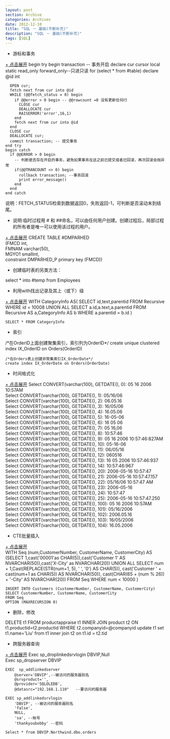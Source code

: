 ```yaml
---
layout: post
section: Archive
categories: Archives
date: 2012-12-10
title: "SQL － 基础(不断补充)"
description: "SQL － 基础(不断补充)"
tags: [SQL]
---
```


-   游标和事务  

<a href="#" onclick="javascript:toggle(this);" class="linkcodetoggle">+ 点击展开</a>
    begin try
      begin transaction -- 事务开启 
      declare cur cursor 
      local static read_only forward_only--只进只读
      for (select * from #table)
      declare @id int

      OPEN cur;
      fetch next from cur into @id
      WHILE (@@fetch_status = 0) begin
        if @@error > 0 begin -- @@rowcount =0 没有更新任何行
          CLOSE cur
          DEALLOCATE cur
          RAISERROR('error',16,1)
        end
        fetch next from cur into @id
      end
      CLOSE cur
      DEALLOCATE cur;
      commit transaction; -- 提交事务  
    end try
    begin catch
      if @@ERROR > 0 begin
        -- 判断是否存在开启的事务，避免如果事务在这之前已提交或者已回滚，再次回滚会抛异常
        if(@@TRANCOUNT <> 0) begin
          rollback transaction; --事务回滚
          print error_message()
        end
      end
    end catch

说明：FETCH_STATUS检索到数据返回0，失败返回-1，可判断是否滚动未到结尾。

-   说明:临时过程用 \# 和 \#\#命名，可以由任何用户创建。创建过程后，局部过程的所有者是唯一可以使用该过程的用户。  

<a href="#" onclick="javascript:toggle(this);" class="linkcodetoggle">+ 点击展开</a>
    CREATE TABLE #DMPARHED  
      (FMCD int,  
      FMNAM varchar(50),  
      MGYO1 smallint,  
      constraint DMPARHED_P primary key (FMCD))


-   创建临时表的另类方法：  

<label/>
    select * into #temp from Employees

-   利用with找出记录及其上（或下）级

<a href="#" onclick="javascript:toggle(this);" class="linkcodetoggle">+ 点击展开</a>
    WITH CategoryInfo AS(
      SELECT id,text,parentid FROM Recursive WHERE id = 10008
      UNION ALL
      SELECT a.id,a.text,a.parentid FROM Recursive AS a,CategoryInfo AS b WHERE a.parentid = b.id
    )

    SELECT * FROM CategoryInfo

-   索引

<label/>
    /*在OrderID上面创建聚集索引，索引列为OrderID*/  
    create unique clustered index IX_OrderID on Orders(OrderID)  

    /*在Orders表上创建非聚集索引IX_OrderDate*/  
    create index IX_OrderDate on Orders(OrderDate)

-   时间格式化

<a href="#" onclick="javascript:toggle(this);" class="linkcodetoggle">+ 点击展开</a>
    Select CONVERT(varchar(100), GETDATE(), 0): 05 16 2006 10:57AM  
    Select CONVERT(varchar(100), GETDATE(), 1): 05/16/06  
    Select CONVERT(varchar(100), GETDATE(), 2): 06.05.16  
    Select CONVERT(varchar(100), GETDATE(), 3): 16/05/06  
    Select CONVERT(varchar(100), GETDATE(), 4): 16.05.06  
    Select CONVERT(varchar(100), GETDATE(), 5): 16-05-06  
    Select CONVERT(varchar(100), GETDATE(), 6): 16 05 06  
    Select CONVERT(varchar(100), GETDATE(), 7): 05 16,06  
    Select CONVERT(varchar(100), GETDATE(), 8): 10:57:46  
    Select CONVERT(varchar(100), GETDATE(), 9): 05 16 2006 10:57:46:827AM  
    Select CONVERT(varchar(100), GETDATE(), 10): 05-16-06  
    Select CONVERT(varchar(100), GETDATE(), 11): 06/05/16  
    Select CONVERT(varchar(100), GETDATE(), 12): 060516  
    Select CONVERT(varchar(100), GETDATE(), 13): 16 05 2006 10:57:46:937  
    Select CONVERT(varchar(100), GETDATE(), 14): 10:57:46:967  
    Select CONVERT(varchar(100), GETDATE(), 20): 2006-05-16 10:57:47  
    Select CONVERT(varchar(100), GETDATE(), 21): 2006-05-16 10:57:47.157  
    Select CONVERT(varchar(100), GETDATE(), 22): 05/16/06 10:57:47 AM  
    Select CONVERT(varchar(100), GETDATE(), 23): 2006-05-16  
    Select CONVERT(varchar(100), GETDATE(), 24): 10:57:47  
    Select CONVERT(varchar(100), GETDATE(), 25): 2006-05-16 10:57:47.250  
    Select CONVERT(varchar(100), GETDATE(), 100): 05 16 2006 10:57AM  
    Select CONVERT(varchar(100), GETDATE(), 101): 05/16/2006  
    Select CONVERT(varchar(100), GETDATE(), 102): 2006.05.16  
    Select CONVERT(varchar(100), GETDATE(), 103): 16/05/2006  
    Select CONVERT(varchar(100), GETDATE(), 104): 16.05.2006

-   CTE批量插入

<a href="#" onclick="javascript:toggle(this);" class="linkcodetoggle">+ 点击展开</a>  
    WITH Seq (num,CustomerNumber, CustomerName, CustomerCity) AS
        (SELECT 1,cast('00001'as CHAR(5)),cast('Customer 1' AS NVARCHAR(50)),cast('X-City' as NVARCHAR(20))
        UNION ALL
        SELECT num + 1,Cast(REPLACE(STR(num+1, 5), ' ', '0') AS CHAR(5)),
        cast('Customer ' + cast(num+1 as CHAR(5)) AS NVARCHAR(50)),
        cast(CHAR(65 + (num % 26)) + '-City' AS NVARCHAR(20))
        FROM Seq
        WHERE num < 10000
    )

    INSERT INTO Customers (CustomerNumber, CustomerName, CustomerCity)
    SELECT CustomerNumber, CustomerName, CustomerCity
    FROM Seq
    OPTION (MAXRECURSION 0)

-   删除，修改

<label/>
    DELETE t1 FROM productappraise t1 INNER JOIN  product t2 ON t1.productid=t2.productid WHERE t2.companyid=@companyid 
<label/>
    update t1 set t1.name='Liu' from t1 inner join t2 on t1.id = t2.tid

-   跨服务器查询

<a href="#" onclick="javascript:toggle(this);" class="linkcodetoggle">+ 点击展开</a>
    Exec sp_droplinkedsrvlogin DBVIP,Null  
    Exec sp_dropserver DBVIP  

    EXEC  sp_addlinkedserver  
        @server='DBVIP',--被访问的服务器别名   
        @srvproduct='',   
        @provider='SQLOLEDB',  
        @datasrc="192.168.1.110"   --要访问的服务器  

    EXEC sp_addlinkedsrvlogin   
        'DBVIP', --被访问的服务器别名  
        'false',  
        NULL,  
        'sa', --帐号  
        'thankyoubobby' --密码  

    Select * from DBVIP.Northwind.dbo.orders   
